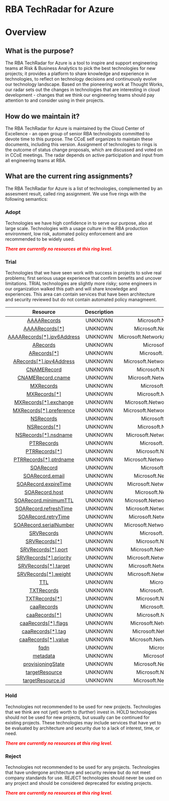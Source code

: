 
RBA TechRadar for Azure
=======================

# Overview

## What is the purpose?


The RBA TechRadar for Azure is a tool to inspire and support engineering teams at Risk & Business Analytics to pick the best technologies for new projects; it provides a platform to share knowledge and experience in technologies, to reflect on technology decisions and continuously evolve our technology landscape.  Based on the pioneering work at Thought Works, our radar sets out the changes in technologies that are interesting in cloud development - changes that we think our engineering teams should pay attention to and consider using in their projects.
## How do we maintain it?


The RBA TechRadar for Azure is maintained by the Cloud Center of Excellence - an open group of senior RBA technologists committed to devote time to this purpose.  The CCoE self organizes to maintain these documents, including this version.  Assignment of technologies to rings is the outcome of status change proposals, which are discussed and voted on in CCoE meetings.  The radar depends on active participation and input from all engineering teams at RBA.
## What are the current ring assignments?


The RBA TechRadar for Azure is a list of technologies, complemented by an assesment result, called ring assignment.  We use five rings with the following semantics:
### Adopt


Technologies we have high confidence in to serve our purpose, also at large scale.  Technologies with a usage culture in the RBA production environment, low risk, automated policy enforcement and are recommended to be widely used.  
  
***<font color="red"> There are currently no resources at this ring level. </font>***
### Trial


Technologies that we have seen work with success in projects to solve real problems;  first serious usage experience that confirm benefits and uncover limitations.  TRIAL technologies are slightly more risky; some engineers in our organization walked this path and will share knowledge and experiences.  This area can contain services that have been architecture and security reviewed but do not contain automated policy managmeent.  

|Resource|Description|Path|Status|
| :---: | :---: | :---: | :---: |
|[AAAARecords](https://github.com/openrba/python-azure-techradar/blob/master/Microsoft.Network/dnszones/PTR/AAAARecords)|UNKNOWN|Microsoft.Network/dnszones/PTR/AAAARecords|TRIAL|
|[AAAARecords[*]](https://github.com/openrba/python-azure-techradar/blob/master/Microsoft.Network/dnszones/PTR/AAAARecords[*])|UNKNOWN|Microsoft.Network/dnszones/PTR/AAAARecords[*]|TRIAL|
|[AAAARecords[*].ipv6Address](https://github.com/openrba/python-azure-techradar/blob/master/Microsoft.Network/dnszones/PTR/AAAARecords[*].ipv6Address)|UNKNOWN|Microsoft.Network/dnszones/PTR/AAAARecords[*].ipv6Address|TRIAL|
|[ARecords](https://github.com/openrba/python-azure-techradar/blob/master/Microsoft.Network/dnszones/PTR/ARecords)|UNKNOWN|Microsoft.Network/dnszones/PTR/ARecords|TRIAL|
|[ARecords[*]](https://github.com/openrba/python-azure-techradar/blob/master/Microsoft.Network/dnszones/PTR/ARecords[*])|UNKNOWN|Microsoft.Network/dnszones/PTR/ARecords[*]|TRIAL|
|[ARecords[*].ipv4Address](https://github.com/openrba/python-azure-techradar/blob/master/Microsoft.Network/dnszones/PTR/ARecords[*].ipv4Address)|UNKNOWN|Microsoft.Network/dnszones/PTR/ARecords[*].ipv4Address|TRIAL|
|[CNAMERecord](https://github.com/openrba/python-azure-techradar/blob/master/Microsoft.Network/dnszones/PTR/CNAMERecord)|UNKNOWN|Microsoft.Network/dnszones/PTR/CNAMERecord|TRIAL|
|[CNAMERecord.cname](https://github.com/openrba/python-azure-techradar/blob/master/Microsoft.Network/dnszones/PTR/CNAMERecord.cname)|UNKNOWN|Microsoft.Network/dnszones/PTR/CNAMERecord.cname|TRIAL|
|[MXRecords](https://github.com/openrba/python-azure-techradar/blob/master/Microsoft.Network/dnszones/PTR/MXRecords)|UNKNOWN|Microsoft.Network/dnszones/PTR/MXRecords|TRIAL|
|[MXRecords[*]](https://github.com/openrba/python-azure-techradar/blob/master/Microsoft.Network/dnszones/PTR/MXRecords[*])|UNKNOWN|Microsoft.Network/dnszones/PTR/MXRecords[*]|TRIAL|
|[MXRecords[*].exchange](https://github.com/openrba/python-azure-techradar/blob/master/Microsoft.Network/dnszones/PTR/MXRecords[*].exchange)|UNKNOWN|Microsoft.Network/dnszones/PTR/MXRecords[*].exchange|TRIAL|
|[MXRecords[*].preference](https://github.com/openrba/python-azure-techradar/blob/master/Microsoft.Network/dnszones/PTR/MXRecords[*].preference)|UNKNOWN|Microsoft.Network/dnszones/PTR/MXRecords[*].preference|TRIAL|
|[NSRecords](https://github.com/openrba/python-azure-techradar/blob/master/Microsoft.Network/dnszones/PTR/NSRecords)|UNKNOWN|Microsoft.Network/dnszones/PTR/NSRecords|TRIAL|
|[NSRecords[*]](https://github.com/openrba/python-azure-techradar/blob/master/Microsoft.Network/dnszones/PTR/NSRecords[*])|UNKNOWN|Microsoft.Network/dnszones/PTR/NSRecords[*]|TRIAL|
|[NSRecords[*].nsdname](https://github.com/openrba/python-azure-techradar/blob/master/Microsoft.Network/dnszones/PTR/NSRecords[*].nsdname)|UNKNOWN|Microsoft.Network/dnszones/PTR/NSRecords[*].nsdname|TRIAL|
|[PTRRecords](https://github.com/openrba/python-azure-techradar/blob/master/Microsoft.Network/dnszones/PTR/PTRRecords)|UNKNOWN|Microsoft.Network/dnszones/PTR/PTRRecords|TRIAL|
|[PTRRecords[*]](https://github.com/openrba/python-azure-techradar/blob/master/Microsoft.Network/dnszones/PTR/PTRRecords[*])|UNKNOWN|Microsoft.Network/dnszones/PTR/PTRRecords[*]|TRIAL|
|[PTRRecords[*].ptrdname](https://github.com/openrba/python-azure-techradar/blob/master/Microsoft.Network/dnszones/PTR/PTRRecords[*].ptrdname)|UNKNOWN|Microsoft.Network/dnszones/PTR/PTRRecords[*].ptrdname|TRIAL|
|[SOARecord](https://github.com/openrba/python-azure-techradar/blob/master/Microsoft.Network/dnszones/PTR/SOARecord)|UNKNOWN|Microsoft.Network/dnszones/PTR/SOARecord|TRIAL|
|[SOARecord.email](https://github.com/openrba/python-azure-techradar/blob/master/Microsoft.Network/dnszones/PTR/SOARecord.email)|UNKNOWN|Microsoft.Network/dnszones/PTR/SOARecord.email|TRIAL|
|[SOARecord.expireTime](https://github.com/openrba/python-azure-techradar/blob/master/Microsoft.Network/dnszones/PTR/SOARecord.expireTime)|UNKNOWN|Microsoft.Network/dnszones/PTR/SOARecord.expireTime|TRIAL|
|[SOARecord.host](https://github.com/openrba/python-azure-techradar/blob/master/Microsoft.Network/dnszones/PTR/SOARecord.host)|UNKNOWN|Microsoft.Network/dnszones/PTR/SOARecord.host|TRIAL|
|[SOARecord.minimumTTL](https://github.com/openrba/python-azure-techradar/blob/master/Microsoft.Network/dnszones/PTR/SOARecord.minimumTTL)|UNKNOWN|Microsoft.Network/dnszones/PTR/SOARecord.minimumTTL|TRIAL|
|[SOARecord.refreshTime](https://github.com/openrba/python-azure-techradar/blob/master/Microsoft.Network/dnszones/PTR/SOARecord.refreshTime)|UNKNOWN|Microsoft.Network/dnszones/PTR/SOARecord.refreshTime|TRIAL|
|[SOARecord.retryTime](https://github.com/openrba/python-azure-techradar/blob/master/Microsoft.Network/dnszones/PTR/SOARecord.retryTime)|UNKNOWN|Microsoft.Network/dnszones/PTR/SOARecord.retryTime|TRIAL|
|[SOARecord.serialNumber](https://github.com/openrba/python-azure-techradar/blob/master/Microsoft.Network/dnszones/PTR/SOARecord.serialNumber)|UNKNOWN|Microsoft.Network/dnszones/PTR/SOARecord.serialNumber|TRIAL|
|[SRVRecords](https://github.com/openrba/python-azure-techradar/blob/master/Microsoft.Network/dnszones/PTR/SRVRecords)|UNKNOWN|Microsoft.Network/dnszones/PTR/SRVRecords|TRIAL|
|[SRVRecords[*]](https://github.com/openrba/python-azure-techradar/blob/master/Microsoft.Network/dnszones/PTR/SRVRecords[*])|UNKNOWN|Microsoft.Network/dnszones/PTR/SRVRecords[*]|TRIAL|
|[SRVRecords[*].port](https://github.com/openrba/python-azure-techradar/blob/master/Microsoft.Network/dnszones/PTR/SRVRecords[*].port)|UNKNOWN|Microsoft.Network/dnszones/PTR/SRVRecords[*].port|TRIAL|
|[SRVRecords[*].priority](https://github.com/openrba/python-azure-techradar/blob/master/Microsoft.Network/dnszones/PTR/SRVRecords[*].priority)|UNKNOWN|Microsoft.Network/dnszones/PTR/SRVRecords[*].priority|TRIAL|
|[SRVRecords[*].target](https://github.com/openrba/python-azure-techradar/blob/master/Microsoft.Network/dnszones/PTR/SRVRecords[*].target)|UNKNOWN|Microsoft.Network/dnszones/PTR/SRVRecords[*].target|TRIAL|
|[SRVRecords[*].weight](https://github.com/openrba/python-azure-techradar/blob/master/Microsoft.Network/dnszones/PTR/SRVRecords[*].weight)|UNKNOWN|Microsoft.Network/dnszones/PTR/SRVRecords[*].weight|TRIAL|
|[TTL](https://github.com/openrba/python-azure-techradar/blob/master/Microsoft.Network/dnszones/PTR/TTL)|UNKNOWN|Microsoft.Network/dnszones/PTR/TTL|TRIAL|
|[TXTRecords](https://github.com/openrba/python-azure-techradar/blob/master/Microsoft.Network/dnszones/PTR/TXTRecords)|UNKNOWN|Microsoft.Network/dnszones/PTR/TXTRecords|TRIAL|
|[TXTRecords[*]](https://github.com/openrba/python-azure-techradar/blob/master/Microsoft.Network/dnszones/PTR/TXTRecords[*])|UNKNOWN|Microsoft.Network/dnszones/PTR/TXTRecords[*]|TRIAL|
|[caaRecords](https://github.com/openrba/python-azure-techradar/blob/master/Microsoft.Network/dnszones/PTR/caaRecords)|UNKNOWN|Microsoft.Network/dnszones/PTR/caaRecords|TRIAL|
|[caaRecords[*]](https://github.com/openrba/python-azure-techradar/blob/master/Microsoft.Network/dnszones/PTR/caaRecords[*])|UNKNOWN|Microsoft.Network/dnszones/PTR/caaRecords[*]|TRIAL|
|[caaRecords[*].flags](https://github.com/openrba/python-azure-techradar/blob/master/Microsoft.Network/dnszones/PTR/caaRecords[*].flags)|UNKNOWN|Microsoft.Network/dnszones/PTR/caaRecords[*].flags|TRIAL|
|[caaRecords[*].tag](https://github.com/openrba/python-azure-techradar/blob/master/Microsoft.Network/dnszones/PTR/caaRecords[*].tag)|UNKNOWN|Microsoft.Network/dnszones/PTR/caaRecords[*].tag|TRIAL|
|[caaRecords[*].value](https://github.com/openrba/python-azure-techradar/blob/master/Microsoft.Network/dnszones/PTR/caaRecords[*].value)|UNKNOWN|Microsoft.Network/dnszones/PTR/caaRecords[*].value|TRIAL|
|[fqdn](https://github.com/openrba/python-azure-techradar/blob/master/Microsoft.Network/dnszones/PTR/fqdn)|UNKNOWN|Microsoft.Network/dnszones/PTR/fqdn|TRIAL|
|[metadata](https://github.com/openrba/python-azure-techradar/blob/master/Microsoft.Network/dnszones/PTR/metadata)|UNKNOWN|Microsoft.Network/dnszones/PTR/metadata|TRIAL|
|[provisioningState](https://github.com/openrba/python-azure-techradar/blob/master/Microsoft.Network/dnszones/PTR/provisioningState)|UNKNOWN|Microsoft.Network/dnszones/PTR/provisioningState|TRIAL|
|[targetResource](https://github.com/openrba/python-azure-techradar/blob/master/Microsoft.Network/dnszones/PTR/targetResource)|UNKNOWN|Microsoft.Network/dnszones/PTR/targetResource|TRIAL|
|[targetResource.id](https://github.com/openrba/python-azure-techradar/blob/master/Microsoft.Network/dnszones/PTR/targetResource.id)|UNKNOWN|Microsoft.Network/dnszones/PTR/targetResource.id|TRIAL|

### Hold


Technologies not recommended to be used for new projects. Technologies that we think are not (yet) worth to (further) invest in.  HOLD technologies should not be used for new projects, but usually can be continued for existing projects.  These technologies may include services that have yet to be evaluated by architecture and security due to a lack of interest, time, or need.  
  
***<font color="red"> There are currently no resources at this ring level. </font>***
### Reject


Technologies not recommended to be used for any projects. Technologies that have undergone architecture and security review but do not meet company standards for use.  REJECT technologies should never be used on any project and should be considered deprecated for existing projects.  
  
***<font color="red"> There are currently no resources at this ring level. </font>***